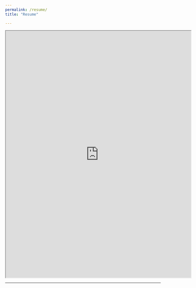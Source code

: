 ```yaml
---
permalink: /resume/
title: "Resume"

---
```


<iframe src="https://resume.creddle.io/resume/7vxll1bvul" width="600" height="800"></iframe>

---